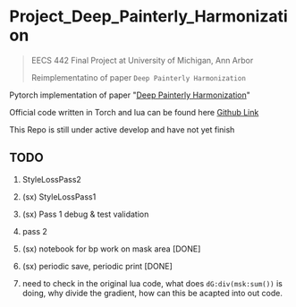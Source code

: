 # Project_Deep_Painterly_Harmonization

> EECS 442 Final Project at University of Michigan, Ann Arbor
> 
> Reimplementatino of paper `Deep Painterly Harmonization` 



Pytorch implementation of paper "[Deep Painterly Harmonization](https://arxiv.org/abs/1804.03189)"  


Official code written in Torch and lua can be found here [Github Link](https://github.com/luanfujun/deep-painterly-harmonization)

This Repo is still under active develop and have not yet finish


## TODO 

1. StyleLossPass2 

2. (sx) StyleLossPass1 

3. (sx) Pass 1 debug & test validation 

4. pass 2 

5. (sx) notebook for bp work on mask area [DONE]

6. (sx) periodic save, periodic print [DONE]

7. need to check in the original lua code, what does `dG:div(msk:sum())` is doing, why divide the gradient, how can this be acapted into out code. 
